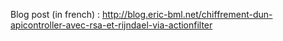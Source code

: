 Blog post (in french) : http://blog.eric-bml.net/chiffrement-dun-apicontroller-avec-rsa-et-rijndael-via-actionfilter
